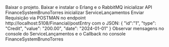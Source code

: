 Baixar o projeto.
Baixar e instalar o Erlang e o RabbitMQ
inicializar API FinanceSystemBrunoTorres
inicializar ServiceLançamentos
Enviar Requisição via POSTMAN no endpoint
http://localhost:5108/Financial/postEntry
com o JSON:
{
    "id":"1",
    "type": "Credit",
    "value": "200.00",
    "date": "2024-01-01"
}
Observar mensagens no console do ServiceLançamentos
e o Callback no console FinanceSystemBrunoTorres
